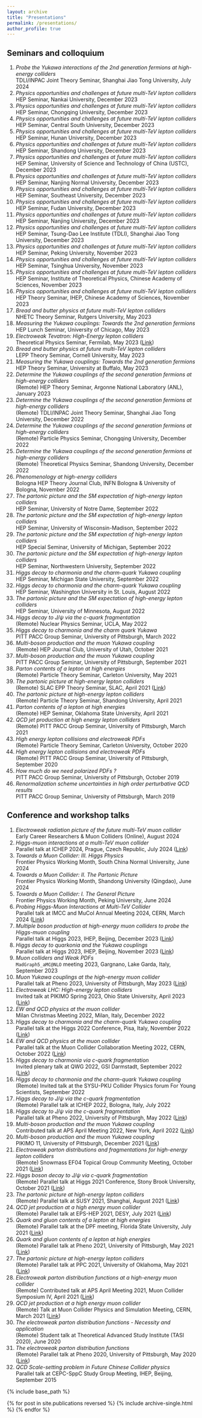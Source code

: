 ```yaml
---
layout: archive
title: "Presentations"
permalink: /presentations/
author_profile: true
---
```


## Seminars and colloquium
1. *Probe the Yukawa interactions of the 2nd generation fermions at high-energy colliders*  
TDLI/INPAC Joint Theory Seminar, Shanghai Jiao Tong University, July 2024
2. *Physics opportunities and challenges at future multi-TeV lepton colliders*  
HEP Seminar, Nankai University, December 2023
1. *Physics opportunities and challenges at future multi-TeV lepton colliders*  
HEP Seminar, Chongqing University, December 2023
1. *Physics opportunities and challenges at future multi-TeV lepton colliders*  
HEP Seminar, Central South University, December 2023
1. *Physics opportunities and challenges at future multi-TeV lepton colliders*  
HEP Seminar, Hunan University, December 2023
1. *Physics opportunities and challenges at future multi-TeV lepton colliders*  
HEP Seminar, Shandong University, December 2023
1. *Physics opportunities and challenges at future multi-TeV lepton colliders*  
HEP Seminar, University of Science and Technology of China (USTC), December 2023
1. *Physics opportunities and challenges at future multi-TeV lepton colliders*  
HEP Seminar, Nanjing Normal University, December 2023
1. *Physics opportunities and challenges at future multi-TeV lepton colliders*  
HEP Seminar, Southeast University, December 2023
1. *Physics opportunities and challenges at future multi-TeV lepton colliders*  
HEP Seminar, Fudan University, December 2023
1. *Physics opportunities and challenges at future multi-TeV lepton colliders*  
HEP Seminar, Nanjing University, December 2023
1. *Physics opportunities and challenges at future multi-TeV lepton colliders*  
HEP Seminar, Tsung-Dao Lee Institute (TDLI), Shanghai Jiao Tong University, December 2023
1. *Physics opportunities and challenges at future multi-TeV lepton colliders*  
HEP Seminar, Peking University, November 2023
1. *Physics opportunities and challenges at future multi-TeV lepton colliders*  
HEP Seminar, Tsinghua University, November 2023
1. *Physics opportunities and challenges at future multi-TeV lepton colliders*  
HEP Seminar, Institute of Theoretical Physics, Chinese Academy of Sciences, November 2023
1. *Physics opportunities and challenges at future multi-TeV lepton colliders*  
HEP Theory Seminar, IHEP, Chinese Academy of Sciences, November 2023
1. *Bread and butter physics at future multi-TeV lepton colliders*  
NHETC Theory Seminar, Rutgers University, May 2023
1. *Measuring the Yukawa couplings: Towards the 2nd generation fermions*  
HEP Lunch Seminar, University of Chicago, May 2023
1. *Electroweak Tevatron: High-Energy lepton colliders*  
Theoretical Physics Seminar, Fermilab, May 2023 ([Link](https://news.fnal.gov/events/event/theoretical-physics-seminar-the-standard-model-expectation-at-the-high-energy-muon-collider/))
1. *Bread and butter physics at future multi-TeV lepton colliders*  
LEPP Theory Seminar, Cornell University, May 2023
1. *Measuring the Yukawa couplings: Towards the 2nd generation fermions*  
HEP Theory Seminar, University at Buffalo, May 2023
1. *Determine the Yukawa couplings of the second generation fermions at high-energy colliders*  
(Remote) HEP Theory Seminar, Argonne National Laboratory (ANL), January 2023
1. *Determine the Yukawa couplings of the second generation fermions at high-energy colliders*  
(Remote) TDLI/INPAC Joint Theory Seminar, Shanghai Jiao Tong University, December 2022
1. *Determine the Yukawa couplings of the second generation fermions at high-energy colliders*  
(Remote) Particle Physics Seminar, Chongqing University, December 2022
1. *Determine the Yukawa couplings of the second generation fermions at high-energy colliders*  
(Remote) Theoretical Physics Seminar, Shandong University, December 2022
1. *Phenomenology at high-energy colliders*  
Bologna HEP Theory Journal Club, INFN Bologna & University of Bologna, November 2022
1. *The partonic picture and the SM expectation of high-energy lepton colliders*  
HEP Seminar, University of Notre Dame, September 2022
1. *The partonic picture and the SM expectation of high-energy lepton colliders*  
HEP Seminar, University of Wisconsin-Madison, September 2022
1. *The partonic picture and the SM expectation of high-energy lepton colliders*  
HEP Special Seminar, University of Michigan, September 2022
1. *The partonic picture and the SM expectation of high-energy lepton colliders*  
HEP Seminar, Northwestern University, September 2022
1. *Higgs decay to charmonia and the charm-quark Yukawa coupling*  
HEP Seminar, Michigan State University, September 2022
1. *Higgs decay to charmonia and the charm-quark Yukawa coupling*  
HEP Seminar, Washington University in St. Louis, August 2022
1. *The partonic picture and the SM expectation of high-energy lepton colliders*  
HEP Seminar, University of Minnesota, August 2022
1. *Higgs decay to $J/\psi$ via the $c$-quark fragmentation*  
(Remote) Nuclear Physics Seminar, UCLA, May 2022
1. *Higgs decay to charmonia and the charm quark Yukawa*  
PITT PACC Group Seminar, University of Pittsburgh, March 2022
1. *Multi-boson production and the muon Yukawa coupling*  
(Remote) HEP Journal Club, University of Utah, October 2021
1. *Multi-boson production and the muon Yukawa coupling*  
PITT PACC Group Seminar, University of Pittsburgh, September 2021
1. *Parton contents of a lepton at high energies*  
(Remote) Particle Theory Seminar, Carleton University, May 2021
1. *The partonic picture at high-energy lepton colliders*  
(Remote) SLAC EPP Theory Seminar, SLAC, April 2021 ([Link](https://theory.slac.stanford.edu/events/epp-theory-seminar-yang-ma-university-pittsburgh-the-partonic-picture-high-energy-lepton))
1. *The partonic picture at high-energy lepton colliders*  
(Remote) Particle Theory Seminar, Shandong University, April 2021
1. *Parton contents of a lepton at high energies*  
(Remote) HEP Seminar, Oklahoma State University, April 2021
1. *QCD jet production at high energy lepton colliders*  
(Remote) PITT PACC Group Seminar, University of Pittsburgh, March 2021
1. *High energy lepton collisions and electroweak PDFs*  
(Remote) Particle Theory Seminar, Carleton University, October 2020
1. *High energy lepton collisions and electroweak PDFs*  
(Remote) PITT PACC Group Seminar, University of Pittsburgh, September 2020
1. *How much do we need polarized PDFs ?*  
PITT PACC Group Seminar, University of Pittsburgh, October 2019
1. *Renormalization scheme uncertainties in high order perturbative QCD results*  
PITT PACC Group Seminar, University of Pittsburgh, March 2019


## Conference and workshop talks
1. *Electroweak radiation picture of the future multi-TeV muon collider*  
  Early Career Researchers \& Muon Colliders (Online), August 2024
2. *Higgs-muon interactions at a multi-TeV muon collider*  
Parallel talk at ICHEP 2024, Prague, Czech Republic, July 2024 ([Link](https://indico.cern.ch/event/1291157/contributions/5876732/))
1. *Towards a Muon Collider: III. Higgs Physics*  
Frontier Physics Working Month, South China Normal University, June 2024
1. *Towards a Muon Collider: II. The Partonic Picture*  
Frontier Physics Working Month, Shandong University (Qingdao), June 2024
1. *Towards a Muon Collider: I. The General Picture*  
Frontier Physics Working Month, Peking University, June 2024
1. *Probing Higgs-Muon Interactions at Multi-TeV Collider*  
Parallel talk at IMCC and MuCol Annual Meeting 2024, CERN, March 2024 ([Link](https://indico.cern.ch/event/1325963/contributions/5837299/))
1. *Multiple boson production at high-energy muon colliders to probe the Higgs-muon coupling*  
Parallel talk at Higgs 2023, IHEP, Beijing, December 2023 ([Link](https://indico.ihep.ac.cn/event/18025/contributions/141841/))
1. *Higgs decay to quarkonia and the Yukawa couplings*  
Parallel talk at Higgs 2023, IHEP, Beijing, November 2023 ([Link](https://indico.ihep.ac.cn/event/18025/contributions/141810/))
1. *Muon colliders and Weak PDFs*  
$\texttt{MadGraph5\_aMC@NLO}$ meeting 2023, Gargnano, Lake Garda, Italy, September 2023
1. *Muon Yukawa couplings at the high-energy muon collider*  
Parallel talk at Pheno 2023, University of Pittsburgh, May 2023 ([Link](https://indico.cern.ch/event/1218225/contributions/5394844/))
1. *Electroweak LHC: High-energy lepton colliders*  
Invited talk at PIKIMO Spring 2023, Ohio State University, April 2023 ([Link](https://indico.cern.ch/event/1262310/contributions/5368655/))
1. *EW and QCD physics at the muon collider*  
Milan Christmas Meeting 2022, Milan, Italy, December 2022
1. *Higgs decay to charmonia and the charm-quark Yukawa coupling*  
Parallel talk at the Higgs 2022 Conference, Pisa, Italy, November 2022 ([Link](https://indico.cern.ch/event/1086716/contributions/5056363/))
1. *EW and QCD physics at the muon collider*  
Parallel talk at the Muon Collider Collaboration Meeting 2022, CERN, October 2022 ([Link](https://indico.cern.ch/event/1175126/contributions/5025516/))
1. *Higgs decay to charmonia via $c$-quark fragmentation*  
Invited plenary talk at QWG 2022, GSI Darmstadt, September 2022 ([Link](https://indico.gsi.de/event/13128/contributions/65894/))
1. *Higgs decay to charmonia and the charm-quark Yukawa coupling*  
(Remote) Invited talk at the SYSU-PKU Collider Physics forum For Young Scientists, September 2022
1. *Higgs decay to $J/\psi$ via the $c$-quark fragmentation*  
(Remote) Parallel talk at ICHEP 2022, Bologna, Italy, July 2022
1. *Higgs decay to $J/\psi$ via the $c$-quark fragmentation*  
Parallel talk at Pheno 2022, University of Pittsburgh, May 2022 ([Link](https://indico.cern.ch/event/1089132/contributions/4853268/))
1. *Multi-boson production and the muon Yukawa coupling*  
Contributed talk at APS April Meeting 2022, New York, April 2022 ([Link](https://meetings.aps.org/Meeting/APR22/Session/W02.4))
1. *Multi-boson production and the muon Yukawa coupling*  
PIKIMO 11, University of Pittsburgh, December 2021 ([Link](https://indico.cern.ch/event/1091676/contributions/4637673/))
1. *Electroweak parton distributions and fragmentations for high-energy lepton colliders*  
(Remote) Snowmass EF04 Topical Group Community Meeting, October 2021 ([Link](https://indico.fnal.gov/event/50481/))
1. *Higgs boson decay to $J/\psi$ via $c$-quark fragmentation*  
(Remote) Parallel talk at Higgs 2021 Conference, Stony Brook University, October 2021 ([Link](https://indico.cern.ch/event/1030068/contributions/4512705/))
1. *The partonic picture at high-energy lepton colliders*  
(Remote) Parallel talk at SUSY 2021, Shanghai, August 2021 ([Link](https://indico.cern.ch/event/875077/contributions/4485459/))
1. *QCD jet production at a high energy muon collider*  
(Remote)  Parallel talk at EPS-HEP 2021, DESY, July 2021 ([Link](https://indico.desy.de/event/28202/contributions/105559/))
1. *Quark and gluon contents of a lepton at high energies*  
(Remote) Parallel talk at the DPF meeting, Florida State University, July 2021 ([Link](https://indico.cern.ch/event/1034469/contributions/4432688/))
1. *Quark and gluon contents of a lepton at high energies*  
(Remote) Parallel talk at Pheno 2021, University of Pittsburgh, May 2021 ([Link](https://indico.cern.ch/event/982783/contributions/4364720/))
1. *The partonic picture at high-energy lepton colliders*  
(Remote) Parallel talk at PPC 2021, University of Oklahoma, May 2021 ([Link](https://indico.cern.ch/event/822029/contributions/4305741/))
1. *Electroweak parton distribution functions at a high-energy muon collider*  
(Remote) Contributed talk at APS April Meeting 2021, Muon Collider Symposium IV, April 2021 ([Link](https://meetings.aps.org/Meeting/APR21/Session/Y07.7))
1. *QCD jet production at a high energy muon collider*  
(Remote) Talk at Muon Collider Physics and Simulation Meeting, CERN, March 2021 ([Link](https://indico.cern.ch/event/1019298/))
1. *The electroweak parton distribution functions - Necessity and application*  
(Remote) Student talk at Theoretical Advanced Study Institute (TASI 2020), June 2020
1. *The electroweak parton distribution functions*  
(Remote) Parallel talk at Pheno 2020, University of Pittsburgh, May 2020 ([Link](https://indico.cern.ch/event/858682/contributions/3837172/))
1. *QCD Scale-setting problem in Future Chinese Collider physics*  
Parallel talk at CEPC-SppC Study Group Meeting, IHEP, Beijing, September 2015

{% include base_path %}

{% for post in site.publications reversed %}
  {% include archive-single.html %}
{% endfor %}
